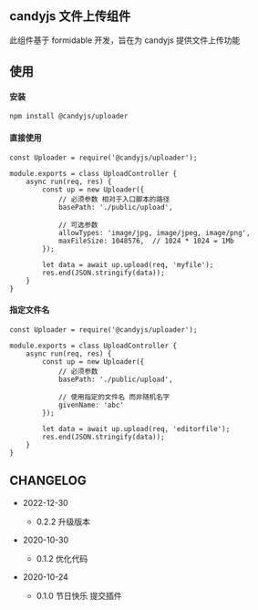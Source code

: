 ## candyjs 文件上传组件

此组件基于 formidable 开发，旨在为 candyjs 提供文件上传功能

## 使用

#### 安装

```
npm install @candyjs/uploader
```

#### 直接使用

```
const Uploader = require('@candyjs/uploader');

module.exports = class UploadController {
    async run(req, res) {
        const up = new Uploader({
            // 必须参数 相对于入口脚本的路径
            basePath: './public/upload',

            // 可选参数
            allowTypes: 'image/jpg, image/jpeg, image/png',
            maxFileSize: 1048576,  // 1024 * 1024 = 1Mb
        });

        let data = await up.upload(req, 'myfile');
        res.end(JSON.stringify(data));
    }
}
```

#### 指定文件名

```
const Uploader = require('@candyjs/uploader');

module.exports = class UploadController {
    async run(req, res) {
        const up = new Uploader({
            // 必须参数
            basePath: './public/upload',

            // 使用指定的文件名 而非随机名字
            givenName: 'abc'
        });

        let data = await up.upload(req, 'editorfile');
        res.end(JSON.stringify(data));
    }
}
```

## CHANGELOG

+ 2022-12-30

    * 0.2.2 升级版本

+ 2020-10-30

    * 0.1.2 优化代码

+ 2020-10-24

    * 0.1.0 节日快乐 提交插件


